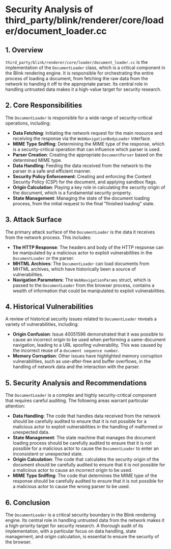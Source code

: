 # Security Analysis of third_party/blink/renderer/core/loader/document_loader.cc

## 1. Overview

`third_party/blink/renderer/core/loader/document_loader.cc` is the implementation of the `DocumentLoader` class, which is a critical component in the Blink rendering engine. It is responsible for orchestrating the entire process of loading a document, from fetching the raw data from the network to handing it off to the appropriate parser. Its central role in handling untrusted data makes it a high-value target for security research.

## 2. Core Responsibilities

The `DocumentLoader` is responsible for a wide range of security-critical operations, including:

*   **Data Fetching**: Initiating the network request for the main resource and receiving the response via the `WebNavigationBodyLoader` interface.
*   **MIME Type Sniffing**: Determining the MIME type of the response, which is a security-critical operation that can influence which parser is used.
*   **Parser Creation**: Creating the appropriate `DocumentParser` based on the determined MIME type.
*   **Data Handling**: Feeding the data received from the network to the parser in a safe and efficient manner.
*   **Security Policy Enforcement**: Creating and enforcing the Content Security Policy (CSP) for the document, and applying sandbox flags.
*   **Origin Calculation**: Playing a key role in calculating the security origin of the document, which is a fundamental security property.
*   **State Management**: Managing the state of the document loading process, from the initial request to the final "finished loading" state.

## 3. Attack Surface

The primary attack surface of the `DocumentLoader` is the data it receives from the network process. This includes:

*   **The HTTP Response**: The headers and body of the HTTP response can be manipulated by a malicious actor to exploit vulnerabilities in the `DocumentLoader` or the parser.
*   **MHTML Archives**: The `DocumentLoader` can load documents from MHTML archives, which have historically been a source of vulnerabilities.
*   **Navigation Parameters**: The `WebNavigationParams` struct, which is passed to the `DocumentLoader` from the browser process, contains a wealth of information that could be manipulated to exploit vulnerabilities.

## 4. Historical Vulnerabilities

A review of historical security issues related to `DocumentLoader` reveals a variety of vulnerabilities, including:

*   **Origin Confusion**: Issue 40051596 demonstrated that it was possible to cause an incorrect origin to be used when performing a same-document navigation, leading to a URL spoofing vulnerability. This was caused by the incorrect reuse of a `document sequence number`.
*   **Memory Corruption**: Other issues have highlighted memory corruption vulnerabilities, such as use-after-free and buffer overflows, in the handling of network data and the interaction with the parser.

## 5. Security Analysis and Recommendations

The `DocumentLoader` is a complex and highly security-critical component that requires careful auditing. The following areas warrant particular attention:

*   **Data Handling**: The code that handles data received from the network should be carefully audited to ensure that it is not possible for a malicious actor to exploit vulnerabilities in the handling of malformed or unexpected data.
*   **State Management**: The state machine that manages the document loading process should be carefully audited to ensure that it is not possible for a malicious actor to cause the `DocumentLoader` to enter an inconsistent or unexpected state.
*   **Origin Calculation**: The code that calculates the security origin of the document should be carefully audited to ensure that it is not possible for a malicious actor to cause an incorrect origin to be used.
*   **MIME Type Sniffing**: The code that determines the MIME type of the response should be carefully audited to ensure that it is not possible for a malicious actor to cause the wrong parser to be used.

## 6. Conclusion

The `DocumentLoader` is a critical security boundary in the Blink rendering engine. Its central role in handling untrusted data from the network makes it a high-priority target for security research. A thorough audit of its implementation, with a particular focus on data handling, state management, and origin calculation, is essential to ensure the security of the browser.